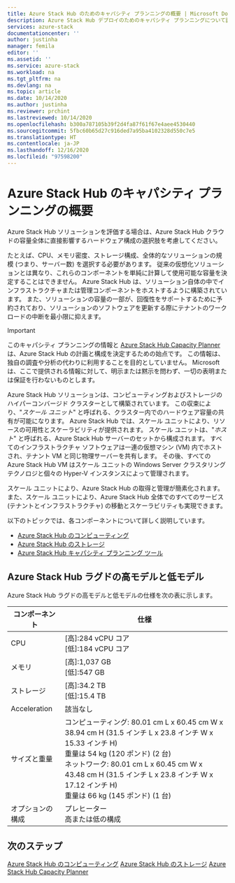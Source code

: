 ```yaml
---
title: Azure Stack Hub のためのキャパシティ プランニングの概要 | Microsoft Docs
description: Azure Stack Hub デプロイのためのキャパシティ プランニングについて説明します。 Azure Stack Hub ラグドの高モデルと低モデルの仕様を参照してください。
services: azure-stack
documentationcenter: ''
author: justinha
manager: femila
editor: ''
ms.assetid: ''
ms.service: azure-stack
ms.workload: na
ms.tgt_pltfrm: na
ms.devlang: na
ms.topic: article
ms.date: 10/14/2020
ms.author: justinha
ms.reviewer: prchint
ms.lastreviewed: 10/14/2020
ms.openlocfilehash: b300a787105b39f2d4fa87f61f67e4aee4530440
ms.sourcegitcommit: 5fbc60b65d27c916ded7a95ba4102328d550c7e5
ms.translationtype: HT
ms.contentlocale: ja-JP
ms.lasthandoff: 12/16/2020
ms.locfileid: "97598200"
---
```

# <a name="overview-of-azure-stack-hub-capacity-planning"></a>Azure Stack Hub のキャパシティ プランニングの概要

Azure Stack Hub ソリューションを評価する場合は、Azure Stack Hub クラウドの容量全体に直接影響するハードウェア構成の選択肢を考慮してください。 

たとえば、CPU、メモリ密度、ストレージ構成、全体的なソリューションの規模 (つまり、サーバー数) を選択する必要があります。 従来の仮想化ソリューションとは異なり、これらのコンポーネントを単純に計算して使用可能な容量を決定することはできません。 Azure Stack Hub は、ソリューション自体の中でインフラストラクチャまたは管理コンポーネントをホストするように構築されています。 また、ソリューションの容量の一部が、回復性をサポートするために予約されており、ソリューションのソフトウェアを更新する際にテナントのワークロードの中断を最小限に抑えます。 

> [!IMPORTANT]
> このキャパシティ プランニングの情報と [Azure Stack Hub Capacity Planner](https://aka.ms/azstackcapacityplanner) は、Azure Stack Hub の計画と構成を決定するための始点です。 この情報は、独自の調査や分析の代わりに利用することを目的としていません。 Microsoft は、ここで提供される情報に対して、明示または黙示を問わず、一切の表明または保証を行わないものとします。
 
Azure Stack Hub ソリューションは、コンピューティングおよびストレージのハイパーコンバージド クラスターとして構築されています。 この収束により、"*スケール ユニット*" と呼ばれる、クラスター内でのハードウェア容量の共有が可能になります。 Azure Stack Hub では、スケール ユニットにより、リソースの可用性とスケーラビリティが提供されます。 スケール ユニットは、"*ホスト*" と呼ばれる、Azure Stack Hub サーバーのセットから構成されます。 すべてのインフラストラクチャ ソフトウェアは一連の仮想マシン (VM) 内でホストされ、テナント VM と同じ物理サーバーを共有します。 その後、すべての Azure Stack Hub VM はスケール ユニットの Windows Server クラスタリング テクノロジと個々の Hyper-V インスタンスによって管理されます。 

スケール ユニットにより、Azure Stack Hub の取得と管理が簡素化されます。 また、スケール ユニットにより、Azure Stack Hub 全体でのすべてのサービス (テナントとインフラストラクチャ) の移動とスケーラビリティも実現できます。 

以下のトピックでは、各コンポーネントについて詳しく説明しています。

- [Azure Stack Hub のコンピューティング](../operator/azure-stack-capacity-planning-compute.md?toc=/azure-stack/tdc/toc.json&bc=/azure-stack/breadcrumb/toc.json)
- [Azure Stack Hub のストレージ](../operator/azure-stack-capacity-planning-storage.md?toc=/azure-stack/tdc/toc.json&bc=/azure-stack/breadcrumb/toc.json)
- [Azure Stack Hub キャパシティ プランニング ツール](../operator/azure-stack-app-service-capacity-planning.md?toc=/azure-stack/tdc/toc.json&bc=/azure-stack/breadcrumb/toc.json)

## <a name="azure-stack-hub-ruggedized-high-and-low-models"></a>Azure Stack Hub ラグドの高モデルと低モデル

Azure Stack Hub ラグドの高モデルと低モデルの仕様を次の表に示します。

| コンポーネント               | 仕様 |
|-------------------------|---------------|
| CPU                     |[高]\:284 vCPU コア<br>[低]\:184 vCPU コア  |
| メモリ                  |[高]\:1,037 GB<br>[低]\:547 GB                |
| ストレージ                 |[高]\:34.2 TB<br>[低]\:15.4 TB                |
| Acceleration            |該当なし                                          |
| サイズと重量             |コンピューティング: 80.01 cm L x 60.45 cm W x 38.94 cm H (31.5 インチ L x 23.8 インチ W x 15.33 インチ H)<br>重量は 54 kg (120 ポンド) (2 台)<br>ネットワーク: 80.01 cm L x 60.45 cm W x 43.48 cm H (31.5 インチ L x 23.8 インチ W x 17.12 インチ H)<br>重量は 66 kg (145 ポンド) (1 台)              |
| オプションの構成 |プレヒーター<br>高または低の構成     |

## <a name="next-steps"></a>次のステップ

[Azure Stack Hub のコンピューティング](../operator/azure-stack-capacity-planning-compute.md?toc=/azure-stack/tdc/toc.json&bc=/azure-stack/breadcrumb/toc.json)
[Azure Stack Hub のストレージ](../operator/azure-stack-capacity-planning-storage.md?toc=/azure-stack/tdc/toc.json&bc=/azure-stack/breadcrumb/toc.json)
[Azure Stack Hub Capacity Planner](../operator/azure-stack-app-service-capacity-planning.md?toc=/azure-stack/tdc/toc.json&bc=/azure-stack/breadcrumb/toc.json)

